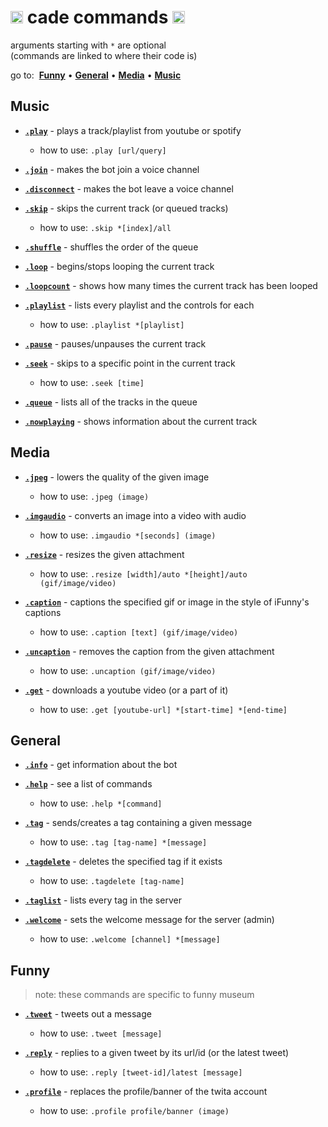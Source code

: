 # <img src='https://i.imgur.com/yxm0XNL.gif' width='20'> cade commands <img src='https://i.imgur.com/yxm0XNL.gif' width='20'>
arguments starting with `*` are optional<br>
(commands are linked to where their code is)

go to:&nbsp; [**Funny**](#funny) • [**General**](#general) • [**Media**](#media) • [**Music**](#music)


## Music
-  [**`.play`**](https://github.com/source64/cade/blob/main/cogs/music.py#L81) - plays a track/playlist from youtube or spotify
   -  how to use: `.play [url/query]`

-  [**`.join`**](https://github.com/source64/cade/blob/main/cogs/music.py#L136) - makes the bot join a voice channel

-  [**`.disconnect`**](https://github.com/source64/cade/blob/main/cogs/music.py#L152) - makes the bot leave a voice channel

-  [**`.skip`**](https://github.com/source64/cade/blob/main/cogs/music.py#L167) - skips the current track (or queued tracks)
   -  how to use: `.skip *[index]/all`

-  [**`.shuffle`**](https://github.com/source64/cade/blob/main/cogs/music.py#L201) - shuffles the order of the queue

-  [**`.loop`**](https://github.com/source64/cade/blob/main/cogs/music.py#L219) - begins/stops looping the current track

-  [**`.loopcount`**](https://github.com/source64/cade/blob/main/cogs/music.py#L237) - shows how many times the current track has been looped

-  [**`.playlist`**](https://github.com/source64/cade/blob/main/cogs/music.py#L249) - lists every playlist and the controls for each
   -  how to use: `.playlist *[playlist]`

-  [**`.pause`**](https://github.com/source64/cade/blob/main/cogs/music.py#L270) - pauses/unpauses the current track

-  [**`.seek`**](https://github.com/source64/cade/blob/main/cogs/music.py#L284) - skips to a specific point in the current track
   -  how to use: `.seek [time]`

-  [**`.queue`**](https://github.com/source64/cade/blob/main/cogs/music.py#L334) - lists all of the tracks in the queue

-  [**`.nowplaying`**](https://github.com/source64/cade/blob/main/cogs/music.py#L348) - shows information about the current track


## Media
-  [**`.jpeg`**](https://github.com/source64/cade/blob/main/cogs/media.py#L50) - lowers the quality of the given image
   -  how to use: `.jpeg (image)`

-  [**`.imgaudio`**](https://github.com/source64/cade/blob/main/cogs/media.py#L68) - converts an image into a video with audio
   -  how to use: `.imgaudio *[seconds] (image)`

-  [**`.resize`**](https://github.com/source64/cade/blob/main/cogs/media.py#L196) - resizes the given attachment
   -  how to use: `.resize [width]/auto *[height]/auto (gif/image/video)`

-  [**`.caption`**](https://github.com/source64/cade/blob/main/cogs/media.py#L256) - captions the specified gif or image in the style of iFunny's captions
   -  how to use: `.caption [text] (gif/image/video)`

-  [**`.uncaption`**](https://github.com/source64/cade/blob/main/cogs/media.py#L298) - removes the caption from the given attachment
   -  how to use: `.uncaption (gif/image/video)`

-  [**`.get`**](https://github.com/source64/cade/blob/main/cogs/media.py#L325) - downloads a youtube video (or a part of it)
   -  how to use: `.get [youtube-url] *[start-time] *[end-time]`


## General
-  [**`.info`**](https://github.com/source64/cade/blob/main/cogs/general.py#L77) - get information about the bot

-  [**`.help`**](https://github.com/source64/cade/blob/main/cogs/general.py#L117) - see a list of commands
   -  how to use: `.help *[command]`

-  [**`.tag`**](https://github.com/source64/cade/blob/main/cogs/general.py#L153) - sends/creates a tag containing a given message
   -  how to use: `.tag [tag-name] *[message]`

-  [**`.tagdelete`**](https://github.com/source64/cade/blob/main/cogs/general.py#L177) - deletes the specified tag if it exists
   -  how to use: `.tagdelete [tag-name]`

-  [**`.taglist`**](https://github.com/source64/cade/blob/main/cogs/general.py#L194) - lists every tag in the server

-  [**`.welcome`**](https://github.com/source64/cade/blob/main/cogs/general.py#L212) - sets the welcome message for the server (admin)
   -  how to use: `.welcome [channel] *[message]`


## Funny
> note: these commands are specific to funny museum
-  [**`.tweet`**](https://github.com/source64/cade/blob/main/cogs/funny.py#L52) - tweets out a message
   -  how to use: `.tweet [message]`

-  [**`.reply`**](https://github.com/source64/cade/blob/main/cogs/funny.py#L69) - replies to a given tweet by its url/id (or the latest tweet)
   -  how to use: `.reply [tweet-id]/latest [message]`

-  [**`.profile`**](https://github.com/source64/cade/blob/main/cogs/funny.py#L126) - replaces the profile/banner of the twita account
   -  how to use: `.profile profile/banner (image)`